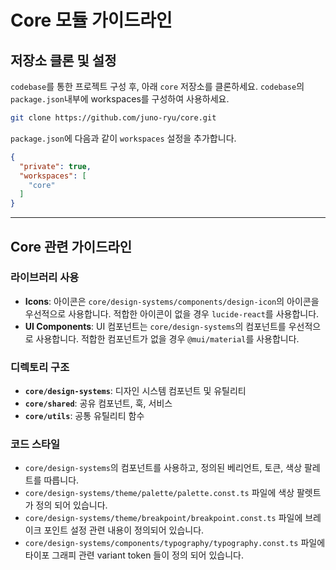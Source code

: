# Core 모듈 가이드라인

## 저장소 클론 및 설정

`codebase`를 통한 프로젝트 구성 후, 아래 `core` 저장소를 클론하세요.
`codebase`의 `package.json`내부에 workspaces를 구성하여 사용하세요.

```bash
git clone https://github.com/juno-ryu/core.git
```

`package.json`에 다음과 같이 `workspaces` 설정을 추가합니다.

```json:package.json
{
  "private": true,
  "workspaces": [
    "core"
  ]
}
```

---

## Core 관련 가이드라인

### 라이브러리 사용

- **Icons**: 아이콘은 `core/design-systems/components/design-icon`의 아이콘을 우선적으로 사용합니다. 적합한 아이콘이 없을 경우 `lucide-react`를 사용합니다.
- **UI Components**: UI 컴포넌트는 `core/design-systems`의 컴포넌트를 우선적으로 사용합니다. 적합한 컴포넌트가 없을 경우 `@mui/material`를 사용합니다.

### 디렉토리 구조

- **`core/design-systems`**: 디자인 시스템 컴포넌트 및 유틸리티
- **`core/shared`**: 공유 컴포넌트, 훅, 서비스
- **`core/utils`**: 공통 유틸리티 함수

### 코드 스타일

- `core/design-systems`의 컴포넌트를 사용하고, 정의된 베리언트, 토큰, 색상 팔레트를 따릅니다.
- `core/design-systems/theme/palette/palette.const.ts` 파일에 색상 팔렛트가 정의 되어 있습니다.
- `core/design-systems/theme/breakpoint/breakpoint.const.ts` 파일에 브레이크 포인트 설정 관련 내용이 정의되어 있습니다.
- `core/design-systems/components/typography/typography.const.ts` 파일에 타이포 그래피 관련 variant token 들이 정의 되어 있습니다.
